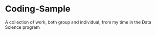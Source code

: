 # Coding-Sample
A collection of work, both group and individual, from my time in the Data Science program
